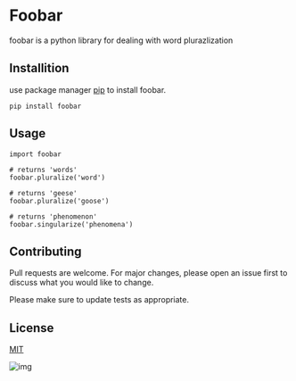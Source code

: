 # Foobar

foobar is a python library for dealing with word plurazlization

## Installition

use package manager [pip](https://google.com) to install foobar.

```
pip install foobar
```

## Usage

```
import foobar

# returns 'words'
foobar.pluralize('word')

# returns 'geese'
foobar.pluralize('goose')

# returns 'phenomenon'
foobar.singularize('phenomena')
```
## Contributing
Pull requests are welcome. For major changes, please open an issue first to discuss what you would like to change.

Please make sure to update tests as appropriate.

## License
[MIT](https://google.com)

![img]()
